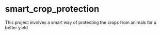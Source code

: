 # smart_crop_protection
This project involves a smart way of protecting the crops from animals for a better yield
